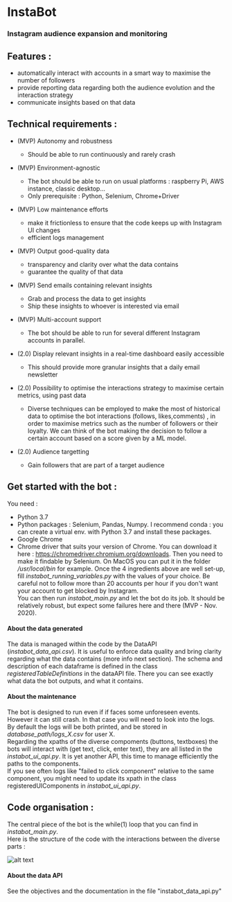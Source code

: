 # InstaBot  

### Instagram audience expansion and monitoring

## Features :  
* automatically interact with accounts in a smart way to maximise the number of followers 
* provide reporting data regarding both the audience evolution and the interaction strategy 
* communicate insights based on that data

## Technical requirements :  
* (MVP) Autonomy and robustness 
  * Should be able to run continuously and rarely crash 
* (MVP) Environment-agnostic  
  * The bot should be able to run on usual platforms : raspberry Pi, AWS instance, classic desktop...
  * Only prerequisite : Python, Selenium, Chrome+Driver
* (MVP) Low maintenance efforts  
  * make it frictionless to ensure that the code keeps up with Instagram UI changes 
  * efficient logs management
* (MVP) Output good-quality data  
  * transparency and clarity over what the data contains  
  * guarantee the quality of that data 
* (MVP) Send emails containing relevant insights
  * Grab and process the data to get insights
  * Ship these insights to whoever is interested via email
* (MVP) Multi-account support
  * The bot should be able to run for several different Instagram accounts in parallel.
   
* (2.0) Display relevant insights in a real-time dashboard easily accessible
  * This should provide more granular insights that a daily email newsletter
* (2.0) Possibility to optimise the interactions strategy to maximise certain metrics, using past data 
  * Diverse techniques can be employed to make the most of historical data to optimise the bot interactions (follows, likes,comments) , in order to maximise metrics such as the number of followers or their loyalty. We can think of the bot making the decision to follow a certain account based on a score given by a ML model.
* (2.0) Audience targetting
  * Gain followers that are part of a target audience

## Get started with the bot :  
You need :  
* Python 3.7
* Python packages : Selenium, Pandas, Numpy. I recommend conda : you can create a virtual env. with Python 3.7 and install these packages.
* Google Chrome
* Chrome driver that suits your version of Chrome. You can download it here : https://chromedriver.chromium.org/downloads. Then you need to make it findable by Selenium. On MacOS you can put it in the folder */usr/local/bin* for example.
Once the 4 ingredients above are well set-up, fill *instabot_running_variables.py* with the values of your choice. Be careful not to follow more than 20 accounts per hour if you don't want your account to get blocked by Instagram.  
You can then run *instabot_main.py* and let the bot do its job. It should be relatively robust, but expect some failures here and there (MVP - Nov. 2020).   
#### About the data generated  
The data is managed within the code by the DataAPI (*instabot_data_api.csv*). It is useful to enforce data quality and bring clarity regarding what the data contains (more info next section).
The schema and description of each dataframe is defined in the class *registeredTableDefinitions* in the dataAPI file. There you can see exactly what data the bot outputs, and what it contains.
#### About the maintenance  
The bot is designed to run even if if faces some unforeseen events. However it can still crash. In that case you will need to look into the logs.  
By default the logs will be both printed, and be stored in *database_path/logs_X.csv* for user X.  
Regarding the xpaths of the diverse compoments (buttons, textboxes) the bots will interact with (get text, click, enter text), they are all listed in the *instabot_ui_api.py*. It is yet another API, this time to manage efficiently  the paths to the components.  
If you see often logs like "failed to click component" relative to the same component, you might need to update its xpath in the class registeredUIComponents in *instabot_ui_api.py*.

   
## Code organisation :  
The central piece of the bot is the while(1) loop that you can find in *instabot_main.py*.  
Here is the structure of the code with the interactions between the diverse parts :  
   
![alt text](https://github.com/edouardthom/InstaBot/code_structure.png)  
   
#### About the data API  
See the objectives and the documentation in the file "instabot_data_api.py"

